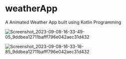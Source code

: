 # weatherApp
A Animated Weather App built using Kotlin Programming


![Screenshot_2023-09-08-16-33-49-05_9ddbea12711bafff796e042aec31d432](https://github.com/yaksh210/weatherApp/assets/91519691/d10af3fb-1c36-401e-ab00-b0c2755a9e5c)



![Screenshot_2023-09-08-16-33-18-85_9ddbea12711bafff796e042aec31d432](https://github.com/yaksh210/weatherApp/assets/91519691/1d907dc5-4260-4399-85d8-f5f75c691beb)
